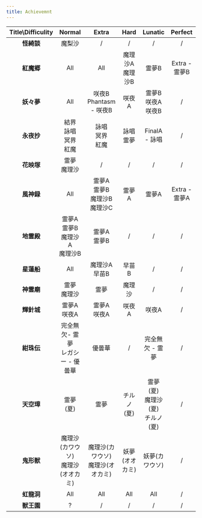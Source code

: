 ```yaml
---
title: Achievemnt
---
```


<style>
  article table th, article table td{
    white-space: nowrap;
  }
</style>

|Title\Difficulity|Normal|Extra|Hard|Lunatic|<span title="No Miss No Bom Full SpellCard">Perfect</span>|
|:--:|:--:|:--:|:--:|:--:|:--:|
|**怪綺談**|魔梨沙|/|/|/|/|
|**紅魔郷**|All|All|魔理沙A<br>魔理沙B|霊夢B|Extra - 霊夢B|
|**妖々夢**|All|咲夜B<br>Phantasm - 咲夜B|咲夜A|霊夢B<br>咲夜A<br>咲夜B|/|
|**永夜抄**|結界<br>詠唱<br>冥界<br>紅魔|詠唱<br>冥界<br>紅魔|詠唱<br>霊夢|FinalA - 詠唱|/|
|**花映塚**|霊夢<br>魔理沙|/|/|/|/|
|**風神録**|All|霊夢A<br>霊夢B<br>魔理沙B<br>魔理沙C|霊夢A|霊夢A|Extra - 霊夢A|
|**地霊殿**|霊夢A<br>霊夢B<br>魔理沙A<br>魔理沙B|霊夢A<br>霊夢B|/|/|/|
|**星蓮船**|All|魔理沙A<br>早苗B|早苗B|/|/|
|**神霊廟**|霊夢<br>魔理沙|霊夢|魔理沙|/|/|
|**輝針城**|霊夢A<br>咲夜A|霊夢A<br>咲夜A|咲夜A|咲夜A|/|
|**紺珠伝**|完全無欠- 霊夢<br>レガシー - 優曇華|優曇華|/|完全無欠 - 霊夢|/|
|**天空璋**|霊夢(夏)|霊夢|チルノ(夏)|霊夢(夏)<br>魔理沙(夏)<br>チルノ(夏)|/|
|**鬼形獣**|魔理沙(カワウソ)<br>魔理沙(オオカミ)|魔理沙(カワウソ)<br>魔理沙(オオカミ)|妖夢(オオカミ)|妖夢(カワウソ)|/|
|**虹龍洞**|All|All|All|All|/|
|**獣王園**|?|/|/|/|/|
